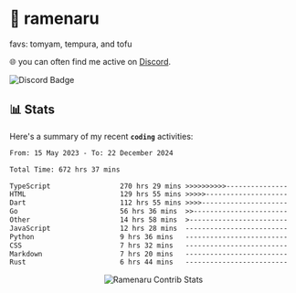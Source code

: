 # 🍜 ramenaru
favs: tomyam, tempura, and tofu

🌐 you can often find me active on [Discord](https://discordapp.com/users/503291004200157185).

![Discord Badge](https://dcbadge.vercel.app/api/shield/503291004200157185)

## 📊 Stats

Here's a summary of my recent **`coding`** activities:

<!--START_SECTION:waka-->

```txt
From: 15 May 2023 - To: 22 December 2024

Total Time: 672 hrs 37 mins

TypeScript                 270 hrs 29 mins >>>>>>>>>>---------------   40.21 %
HTML                       129 hrs 55 mins >>>>>--------------------   19.32 %
Dart                       112 hrs 55 mins >>>>---------------------   16.79 %
Go                         56 hrs 36 mins  >>-----------------------   08.42 %
Other                      14 hrs 58 mins  >------------------------   02.23 %
JavaScript                 12 hrs 28 mins  -------------------------   01.86 %
Python                     9 hrs 36 mins   -------------------------   01.43 %
CSS                        7 hrs 32 mins   -------------------------   01.12 %
Markdown                   7 hrs 20 mins   -------------------------   01.09 %
Rust                       6 hrs 44 mins   -------------------------   01.00 %
```

<!--END_SECTION:waka-->

<div style="text-align: center;">
   <img align="center" src="https://github-readme-streak-stats.herokuapp.com/?user=Ramenaru&theme=dark&card_width=520" alt="Ramenaru Contrib Stats" />
</div>

